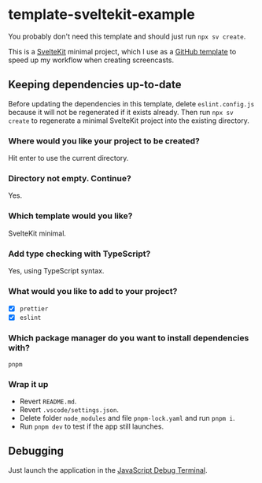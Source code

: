 # template-sveltekit-example

You probably don't need this template and should just run `npx sv create`.

This is a [SvelteKit](https://kit.svelte.dev/) minimal project, which I use as a
[GitHub template](https://docs.github.com/en/repositories/creating-and-managing-repositories/creating-a-repository-from-a-template)
to speed up my workflow when creating screencasts.

## Keeping dependencies up-to-date

Before updating the dependencies in this template, delete `eslint.config.js` because it will not be
regenerated if it exists already. Then run `npx sv create` to regenerate a minimal SvelteKit project
into the existing directory.

### Where would you like your project to be created?

Hit enter to use the current directory.

### Directory not empty. Continue?

Yes.

### Which template would you like?

SvelteKit minimal.

### Add type checking with TypeScript?

Yes, using TypeScript syntax.

### What would you like to add to your project?

- [x] `prettier`
- [x] `eslint`

### Which package manager do you want to install dependencies with?

`pnpm`

### Wrap it up

- Revert `README.md`.
- Revert `.vscode/settings.json`.
- Delete folder `node_modules` and file `pnpm-lock.yaml` and run `pnpm i`.
- Run `pnpm dev` to test if the app still launches.

## Debugging

Just launch the application in the
[JavaScript Debug Terminal](https://code.visualstudio.com/docs/editor/debugging#_launch-javascript-debug-terminal).
